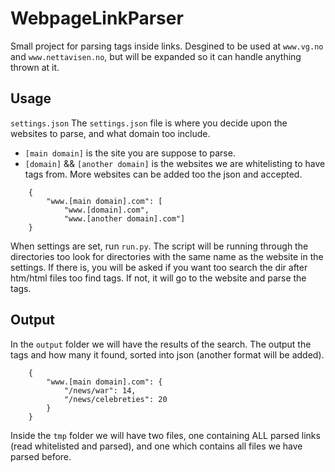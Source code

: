 WebpageLinkParser
=================

Small project for parsing tags inside links. Desgined to be used at ```www.vg.no``` and ```www.nettavisen.no```, but will be expanded so it can handle anything thrown at it.


## Usage

`settings.json`
The `settings.json` file is where you decide upon the websites to parse, and what domain too include. 
* `[main domain]` is the site you are suppose to parse. 
* `[domain]` && `[another domain]` is the websites we are whitelisting to have tags from.
More websites can be added too the json and accepted.

```
	{
	    "www.[main domain].com": [
	        "www.[domain].com",
	        "www.[another domain].com"]
	}
```

When settings are set, run `run.py`. The script will be running through the directories too look for directories with the same name as the website in the settings. If there is, you will be asked if you want too search the dir after htm/html files too find tags. If not, it will go to the website and parse the tags.

## Output
In the `output` folder we will have the results of the search. The output the tags and how many it found, sorted into json (another format will be added).

```
	{
	    "www.[main domain].com": {
	        "/news/war": 14,
	        "/news/celebreties": 20
	    }
	}
```

Inside the `tmp` folder we will have two files, one containing ALL parsed links (read whitelisted and parsed), and one which contains all files we have parsed before.